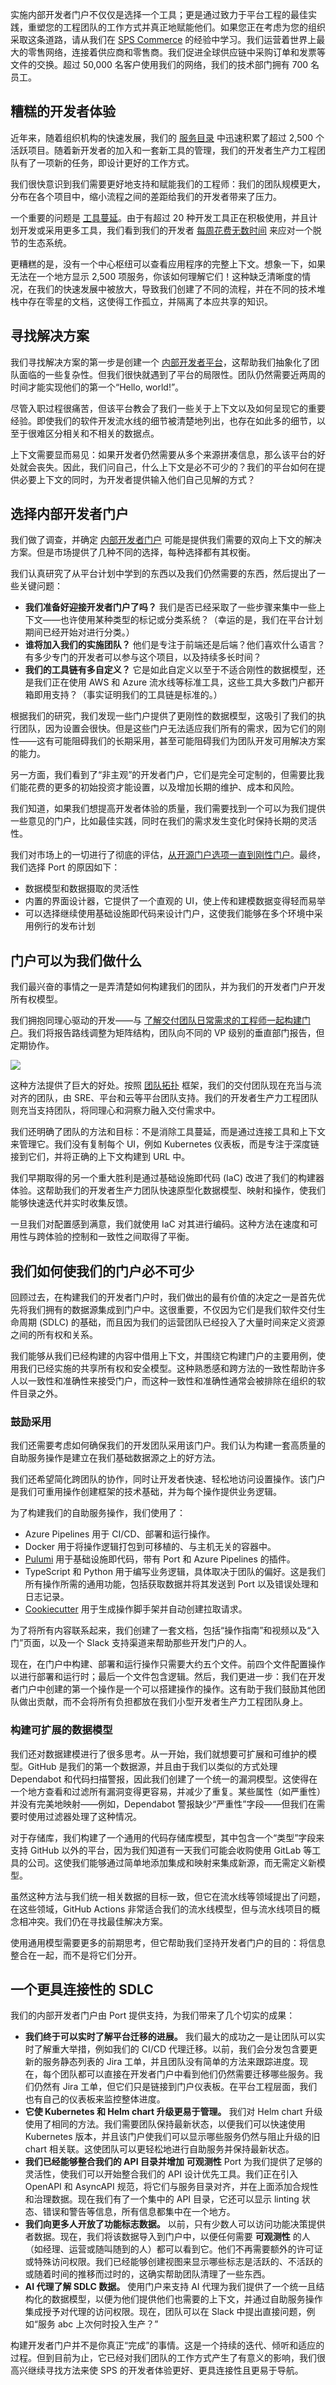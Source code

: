 实施内部开发者门户不仅仅是选择一个工具；更是通过致力于平台工程的最佳实践，重塑您的工程团队的工作方式并真正地赋能他们。如果您正在考虑为您的组织采取这条道路，请从我们在 [SPS Commerce](https://www.spscommerce.com/) 的经验中学习。我们运营着世界上最大的零售网络，连接着供应商和零售商。我们促进全球供应链中采购订单和发票等文件的交换。超过 50,000 名客户使用我们的网络，我们的技术部门拥有 700 名员工。

## 糟糕的开发者体验

近年来，随着组织机构的快速发展，我们的 [服务目录](https://thenewstack.io/30-of-engineer-leads-use-a-spreadsheet-as-a-service-catalog/) 中迅速积累了超过 2,500 个活跃项目。随着新开发者的加入和一套新工具的管理，我们的开发者生产力工程团队有了一项新的任务，即设计更好的工作方式。

我们很快意识到我们需要更好地支持和赋能我们的工程师：我们的团队规模更大，分布在各个项目中，缩小流程之间的差距给我们的开发者带来了压力。

一个重要的问题是 [工具蔓延](https://thenewstack.io/developers-unhappy-with-tool-sprawl-lagging-data-long-waits/)。由于有超过 20 种开发工具正在积极使用，并且计划开发或采用更多工具，我们看到我们的开发者 [每周花费无数时间](https://www.port.io/state-of-internal-developer-portals) 来应对一个脱节的生态系统。

更糟糕的是，没有一个中心枢纽可以查看应用程序的完整上下文。想象一下，如果无法在一个地方显示 2,500 项服务，你该如何理解它们！这种缺乏清晰度的情况，在我们的快速发展中被放大，导致我们创建了不同的流程，并在不同的技术堆栈中存在零星的文档，这使得工作孤立，并隔离了本应共享的知识。

## 寻找解决方案

我们寻找解决方案的第一步是创建一个 [内部开发者平台](https://thenewstack.io/how-to-foster-a-good-internal-developer-platform-experience/)，这帮助我们抽象化了团队面临的一些复杂性。但我们很快就遇到了平台的局限性。团队仍然需要近两周的时间才能实现他们的第一个“Hello, world!”。

尽管入职过程很痛苦，但该平台教会了我们一些关于上下文以及如何呈现它的重要经验。即使我们的软件开发流水线的细节被清楚地列出，也存在如此多的细节，以至于很难区分相关和不相关的数据点。

上下文需要显而易见：如果开发者仍然需要从多个来源拼凑信息，那么该平台的好处就会丧失。因此，我们问自己，什么上下文是必不可少的？我们的平台如何在提供必要上下文的同时，为开发者提供输入他们自己见解的方式？

## 选择内部开发者门户

我们做了调查，并确定 [内部开发者门户](https://thenewstack.io/internal-developer-portals-can-do-more-than-you-think/) 可能是提供我们需要的双向上下文的解决方案。但是市场提供了几种不同的选择，每种选择都有其权衡。

我们认真研究了从平台计划中学到的东西以及我们仍然需要的东西，然后提出了一些关键问题：

* **我们准备好迎接开发者门户了吗？** 我们是否已经采取了一些步骤来集中一些上下文——也许使用某种类型的标记或分类系统？（幸运的是，我们在平台计划期间已经开始对进行分类。）
* **谁将加入我们的实施团队？** 他们是专注于前端还是后端？他们喜欢什么语言？有多少专门的开发者可以参与这个项目，以及持续多长时间？
* **我们的工具链有多自定义？** 它是如此自定义以至于不适合刚性的数据模型，还是我们正在使用 AWS 和 Azure 流水线等标准工具，这些工具大多数门户都开箱即用支持？（事实证明我们的工具链是标准的。）

根据我们的研究，我们发现一些门户提供了更刚性的数据模型，这吸引了我们的执行团队，因为设置会很快。但是这些门户无法适应我们所有的需求，因为它们的刚性——这有可能阻碍我们的长期采用，甚至可能阻碍我们为团队开发可用解决方案的能力。

另一方面，我们看到了“非主观”的开发者门户，它们是完全可定制的，但需要比我们能花费的更多的初始投资才能设置，以及增加长期的维护、成本和风险。

我们知道，如果我们想提高开发者体验的质量，我们需要找到一个可以为我们提供一些意见的门户，比如最佳实践，同时在我们的需求发生变化时保持长期的灵活性。

我们对市场上的一切进行了彻底的评估，[从开源门户选项一直到刚性门户](https://www.port.io/blog/top-backstage-alternatives)。最终，我们选择 Port 的原因如下：

* 数据模型和数据摄取的灵活性
* 内置的界面设计器，它提供了一个直观的 UI，使上传和建模数据变得轻而易举
* 可以选择继续使用基础设施即代码来设计门户，这使我们能够在多个环境中采用例行的发布计划

## 门户可以为我们做什么

我们最兴奋的事情之一是弄清楚如何构建我们的团队，并为我们的开发者门户开发所有权模型。

我们拥抱同理心驱动的开发——与 [了解交付团队日常需求的工程师一起构建门户](https://thenewstack.io/which-features-does-your-platform-engineering-portal-need/)。我们将报告路线调整为矩阵结构，团队向不同的 VP 级别的垂直部门报告，但定期协作。

[![](https://cdn.thenewstack.io/media/2025/06/1e6f7964-sps_commerce_blog-2-1024x616.png)](https://cdn.thenewstack.io/media/2025/06/1e6f7964-sps_commerce_blog-2-1024x616.png)

这种方法提供了巨大的好处。按照 [团队拓扑](https://teamtopologies.com/) 框架，我们的交付团队现在充当与流对齐的团队，由 SRE、平台和云等平台团队支持。我们的开发者生产力工程团队则充当支持团队，将同理心和洞察力融入交付需求中。

我们还明确了团队的方法和目标：不是消除工具蔓延，而是通过连接工具和上下文来管理它。我们没有复制每个 UI，例如 Kubernetes 仪表板，而是专注于深度链接到它们，并将正确的上下文构建到 URL 中。

我们早期取得的另一个重大胜利是通过基础设施即代码 (IaC) 改进了我们的构建器体验。这帮助我们的开发者生产力团队快速原型化数据模型、映射和操作，使我们能够快速迭代并实时收集反馈。

一旦我们对配置感到满意，我们就使用 IaC 对其进行编码。这种方法在速度和可用性与跨体验的控制和一致性之间取得了平衡。

## 我们如何使我们的门户必不可少

回顾过去，在构建我们的开发者门户时，我们做出的最有价值的决定之一是首先优先将我们拥有的数据源集成到门户中。这很重要，不仅因为它们是我们软件交付生命周期 (SDLC) 的基础，而且因为我们的运营团队已经投入了大量时间来定义资源之间的所有权和关系。

我们能够从我们已经构建的内容中借用上下文，并围绕它构建门户的主要用例，使用我们已经实施的共享所有权和安全模型。这种熟悉感和跨方法的一致性帮助许多人以一致性和准确性来接受门户，而这种一致性和准确性通常会被排除在组织的软件目录之外。

### 鼓励采用

我们还需要考虑如何确保我们的开发团队采用该门户。我们认为构建一套高质量的自助服务操作是建立在我们基础数据源之上的好方法。

我们还希望简化跨团队的协作，同时让开发者快速、轻松地访问设置操作。该门户是我们可重用操作创建框架的技术基础，并为每个操作提供业务逻辑。

为了构建我们的自助服务操作，我们使用了：

* Azure Pipelines 用于 CI/CD、部署和运行操作。
* Docker 用于将操作逻辑打包到可移植的、与主机无关的容器中。
* [Pulumi](https://www.port.io/blog/using-pulumi-with-an-internal-developer-portal) 用于基础设施即代码，带有 Port 和 Azure Pipelines 的插件。
* TypeScript 和 Python 用于编写业务逻辑，具体取决于团队的偏好。这是我们所有操作所需的通用功能，包括获取数据并将其发送到 Port 以及错误处理和日志记录。
* [Cookiecutter](https://www.port.io/glossary/cookiecutter) 用于生成操作脚手架并自动创建拉取请求。

为了将所有内容联系起来，我们创建了一套文档，包括“操作指南”和视频以及“入门”页面，以及一个 Slack 支持渠道来帮助那些开发门户的人。

现在，在门户中构建、部署和运行操作只需要大约五个文件。前四个文件配置操作以进行部署和运行时；最后一个文件包含逻辑。然后，我们更进一步：我们在开发者门户中创建的第一个操作是一个可以搭建操作的操作。这有助于我们鼓励其他团队做出贡献，而不会将所有负担都放在我们小型开发者生产力工程团队身上。

### 构建可扩展的数据模型

我们还对数据建模进行了很多思考。从一开始，我们就想要可扩展和可维护的模型。GitHub 是我们的第一个数据源，并且由于我们以类似的方式处理 Dependabot 和代码扫描警报，因此我们创建了一个统一的漏洞模型。这使得在一个地方查看和过滤所有漏洞变得更容易，并减少了重复。某些属性（如严重性）并没有完美地映射——例如，Dependabot 警报缺少“严重性”字段——但我们在需要时使用过滤器处理了这种情况。

对于存储库，我们构建了一个通用的代码存储库模型，其中包含一个“类型”字段来支持 GitHub 以外的平台，因为我们知道有一天我们可能会收购使用 GitLab 等工具的公司。这使我们能够通过简单地添加集成和映射来集成新源，而无需定义新模型。

虽然这种方法与我们统一相关数据的目标一致，但它在流水线等领域提出了问题，在这些领域，GitHub Actions 非常适合我们的流水线模型，但与流水线项目的概念相冲突。我们仍在寻找最佳解决方案。

使用通用模型需要更多的前期思考，但它帮助我们坚持开发者门户的目的：将信息整合在一起，而不是将它们分开。

## 一个更具连接性的 SDLC

我们的内部开发者门户由 Port 提供支持，为我们带来了几个切实的成果：

* **我们终于可以实时了解平台迁移的进展。**
  我们最大的成功之一是让团队可以实时了解重大举措，例如我们的 CI/CD 代理迁移。以前，我们会分发包含要更新的服务静态列表的 Jira 工单，并且团队没有简单的方法来跟踪进度。现在，每个团队都可以直接在开发者门户中看到他们仍然需要迁移哪些服务。我们仍然有 Jira 工单，但它们只是链接到门户仪表板。在平台工程层面，我们也有自己的仪表板来监控整体进度。
* **它使 Kubernetes 和 Helm chart 升级更易于管理。**
  我们对 Helm chart 升级使用了相同的方法。我们需要团队保持最新状态，以便我们可以快速使用 Kubernetes 版本，并且该门户使我们可以显示哪些服务仍然与阻止升级的旧 chart 相关联。这使团队可以更轻松地进行自助服务并保持最新状态。
* **我们已经能够整合我们的 API 目录并增加** **可观测性**
  Port 为我们提供了足够的灵活性，使我们可以开始整合我们的 API 设计优先工具。我们正在引入 OpenAPI 和 AsyncAPI 规范，将它们与服务目录对齐，并在上面添加合规性和治理数据。现在我们有了一个集中的 API 目录，它还可以显示 linting 状态、错误和警告等信息，所有信息都集中在一个地方。
* **我们向更多人开放了功能标志数据。**
  以前，只有少数人可以访问功能决策提供者数据。现在，我们将该数据导入到门户中，以便任何需要 **可观测性** 的人（如经理、运营或随叫随到的人）都可以看到它。他们不再需要额外的许可证或特殊访问权限。我们已经能够创建视图来显示哪些标志是活跃的、不活跃的或随着时间的推移而过时的，这确实帮助团队清理了一些东西。
* **AI 代理了解 SDLC 数据。**
  使用门户来支持 AI 代理为我们提供了一个统一且结构化的数据模型，以便为他们提供他们也需要的上下文，并通过自助服务操作集成授予对代理的访问权限。现在，团队可以在 Slack 中提出直接问题，例如“服务 abc 上次何时投入生产？”

构建开发者门户并不是你真正“完成”的事情。这是一个持续的迭代、倾听和适应的过程。但到目前为止，它已经对我们团队的工作方式产生了有意义的影响，我们很高兴继续寻找方法来使 SPS 的开发者体验更好、更具连接性且更易于导航。